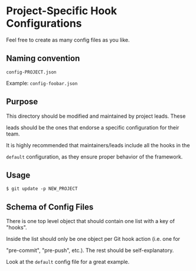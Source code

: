 # Project-Specific Hook Configurations

Feel free to create as many config files as you like.

## Naming convention

```shell
config-PROJECT.json
```

Example: `config-foobar.json`

## Purpose

This directory should be modified and maintained by project leads. These

leads should be the ones that endorse a specific configuration for their team.

It is highly recommended that maintainers/leads include all the hooks in the

`default` configuration, as they ensure proper behavior of the framework.

## Usage

```shell
$ git update -p NEW_PROJECT
```

## Schema of Config Files

There is one top level object that should contain one list with a key of "hooks".

Inside the list should only be one object per Git hook action (i.e. one for

"pre-commit", "pre-push", etc.). The rest should be self-explanatory.

Look at the `default` config file for a great example.

